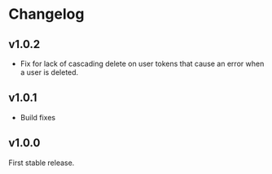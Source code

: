 # Changelog

## v1.0.2

* Fix for lack of cascading delete on user tokens that cause an error when a user is deleted.

## v1.0.1

* Build fixes

## v1.0.0

First stable release.
